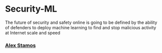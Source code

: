 # Security-ML
The future of security and safety online is going to be defined by the ability of defenders to deploy machine learning to find and stop malicious activity at Internet scale and speed
### [Alex Stamos](https://medium.com/@alexstamos)

